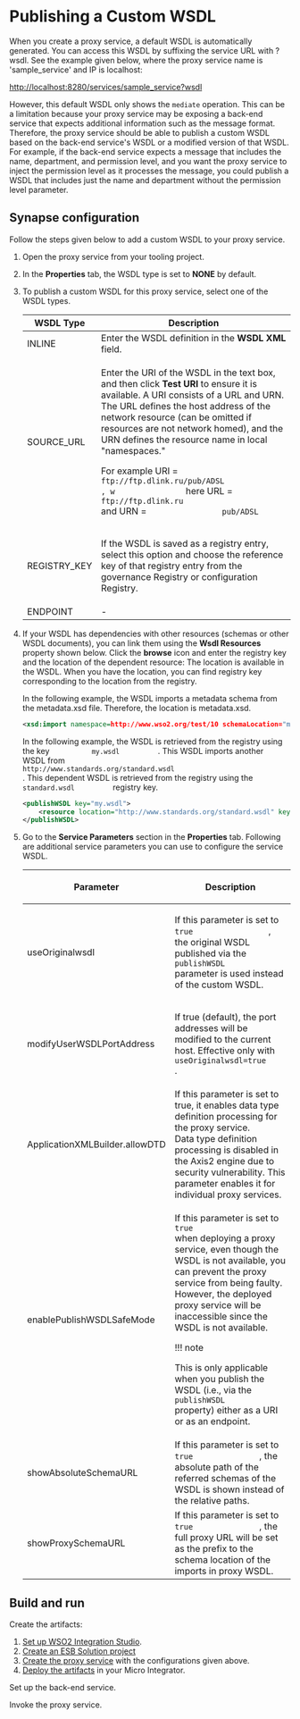 # Publishing a Custom WSDL
When you create a proxy service, a default WSDL is automatically
generated. You can access this WSDL by suffixing the service URL
with ?wsdl. See the example given below, where the proxy service name is
'sample_service' and IP is localhost:

[http://localhost:8280/services/sample_service?wsdl](http://localhost:8280/services/Logging?wsdl)

However, this default WSDL only shows the `mediate`
operation. This can be a limitation because your proxy service may be
exposing a back-end service that expects additional information such as
the message format. Therefore, the proxy service should be able to
publish a custom WSDL based on the back-end service's WSDL or a modified
version of that WSDL. For example, if the back-end service expects a
message that includes the name, department, and permission level, and
you want the proxy service to inject the permission level as it
processes the message, you could publish a WSDL that includes just the
name and department without the permission level parameter.

## Synapse configuration

Follow the steps given below to add a custom WSDL to your proxy service.

1.  Open the proxy service from your tooling project.
2.  In the **Properties** tab, the WSDL type is set to **NONE** by
    default.  
3.  To publish a custom WSDL for this proxy service, select one of the
    WSDL types.

    <table>
    <thead>
    <tr class="header">
    <th>WSDL Type</th>
    <th>Description</th>
    </tr>
    </thead>
    <tbody>
    <tr class="odd">
    <td>INLINE</td>
    <td>Enter the WSDL definition in the <strong>WSDL XML</strong> field.</td>
    </tr>
    <tr class="even">
    <td>SOURCE_URL</td>
    <td><p>Enter the URI of the WSDL in the text box, and then click <strong>Test URI</strong> to ensure it is available. A URI consists of a URL and URN. The URL defines the host address of the network resource (can be omitted if resources are not network homed), and the URN defines the resource name in local "namespaces."</p>
    <p>For example URI = <code>                                 ftp://ftp.dlink.ru/pub/ADSL                                , w               </code> here URL = <code>                                 ftp://ftp.dlink.ru                               </code> and URN = <code>                pub/ADSL               </code></p></td>
    </tr>
    <tr class="odd">
    <td>REGISTRY_KEY</td>
    <td><div class="content-wrapper">
    <p>If the WSDL is saved as a registry entry, select this option and choose the reference key of that registry entry from the governance Registry or configuration Registry.</p>
    </div></td>
    </tr>
    <tr class="even">
    <td>ENDPOINT</td>
    <td>-</td>
    </tr>
    </tbody>
    </table>

4.  If your WSDL has dependencies with other resources (schemas or other
    WSDL documents), you can link them using the **Wsdl Resources**
    property shown below. Click the **browse** icon and enter the
    registry key and the location of the dependent resource: The
    location is available in the WSDL. When you have the location, you
    can find registry key corresponding to the location from the
    registry.

    In the following example, the WSDL imports a metadata schema from
    the metadata.xsd file. Therefore, the location is metadata.xsd.

    ```xml
    <xsd:import namespace=http://www.wso2.org/test/10 schemaLocation="metadata.xsd" />
    ```

    In the following example, the WSDL is retrieved from the registry
    using the key `           my.wsdl          ` . This WSDL imports
    another WSDL from
    `                                    http://www.standards.org/standard.wsdl                                 `
    . This dependent WSDL is retrieved from the registry using the
    `           standard.wsdl          ` registry key.

    ```xml 
    <publishWSDL key="my.wsdl">
        <resource location="http://www.standards.org/standard.wsdl" key="standard.wsdl"/>
    </publishWSDL>
    ```

5.  Go to the **Service Parameters** section in the **Properties** tab. Following are additional service parameters you can use to configure the service WSDL.

    <table>
    <thead>
    <tr class="header">
    <th><p>Parameter</p></th>
    <th><p>Description</p></th>
    </tr>
    </thead>
    <tbody>
    <tr class="odd">
    <td><p>useOriginalwsdl</p></td>
    <td><div class="content-wrapper">
    <p>If this parameter is set to <code>                 true                </code> , the original WSDL published via the <code>                 publishWSDL                </code> parameter is used instead of the custom WSDL.</p>
    </div></td>
    </tr>
    <tr class="even">
    <td><p>modifyUserWSDLPortAddress</p></td>
    <td><p>If true (default), the port addresses will be modified to the current host. Effective only with <code>                useOriginalwsdl=true               </code> .</p></td>
    </tr>
    <tr class="odd">
    <td>ApplicationXMLBuilder.allowDTD</td>
    <td>If this parameter is set to true, it enables data type definition processing for the proxy service.<br />
    Data type definition processing is disabled in the Axis2 engine due to security vulnerability. This parameter enables it for individual proxy services.</td>
    </tr>
    <tr class="even">
    <td><p>enablePublishWSDLSafeMode</p></td>
    <td><div class="content-wrapper">
    <p>If this parameter is set to <code>                 true                </code> when deploying a proxy service, even though the WSDL is not available, you can prevent the proxy service from being faulty. However, the deployed proxy service will be inaccessible since the WSDL is not available.</p>
        !!! note
        <p>This is only applicable when you publish the WSDL (i.e., via the <code>                 publishWSDL                </code> property) either as a URI or as an endpoint.</p>

    </div></td>
    </tr>
    <tr class="odd">
    <td>showAbsoluteSchemaURL</td>
    <td>If this parameter is set to <code>               true              </code> , the absolute path of the referred schemas of the WSDL is shown instead of the relative paths.</td>
    </tr>
    <tr class="even">
    <td>showProxySchemaURL</td>
    <td>If this parameter is set to <code>               true              </code> , the full proxy URL will be set as the prefix to the schema location of the imports in proxy WSDL.</td>
    </tr>
    </tbody>
    </table>

## Build and run

Create the artifacts:

1. [Set up WSO2 Integration Studio](../../../../develop/installing-WSO2-Integration-Studio).
2. [Create an ESB Solution project](../../../../develop/creating-projects/#esb-config-project)
3. [Create the proxy service](../../../../develop/creating-artifacts/creating-a-proxy-service) with the configurations given above.
4. [Deploy the artifacts](../../../../develop/deploy-and-run) in your Micro Integrator.

Set up the back-end service.

Invoke the proxy service.
